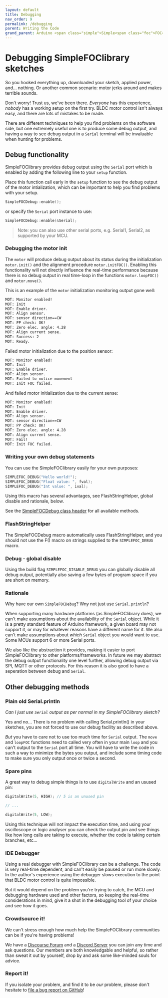 ```yaml
---
layout: default
title: Debugging
nav_order: 9
permalink: /debugging
parent: Writing the Code
grand_parent: Arduino <span class="simple">Simple<span class="foc">FOC</span>library</span> 
---
```


# Debugging <span class="simple">Simple<span class="foc">FOC</span>library</span>  sketches

So you hooked everything up, downloaded your sketch, applied power, and... nothing. Or another common scenario: motor jerks around and makes terrible sounds.

Don't worry! Trust us, we've been there. *Everyone* has this experience, *nobody* has a working setup on the first try. BLDC motor control isn't always easy, and there are lots of mistakes to be made.

There are different techniques to help you find problems on the software side, but one extremely useful one is to produce some debug output, and having a way to see debug output in a `Serial` terminal will be invaluable when hunting for problems.

## Debug functionality

<span class="simple">Simple<span class="foc">FOC</span>library</span> provides debug output using the `Serial` port which is enabled by adding the following line to your `setup` function.

Place this function call early in the `setup` function to see the debug output of the motor intialization, which can be important to help you find problems with your setup.


```cpp
SimpleFOCDebug::enable();
```

or specify the `Serial` port instance to use:
```cpp
SimpleFOCDebug::enable(&Serial);
```

<blockquote class="info">
Note: you can also use other serial ports, e.g. Serial1, Serial2, as supported by your MCU.
</blockquote>

### Debugging the motor init

The `motor` will produce debug output about its status during the initialization `motor.init()` and the alignment procedure `motor.initFOC()`. Enabling this functionality will not directly influence the real-time performance because there is no debug output in real time-loop in the functions `motor.loopFOC()` and `motor.move()`.

This is an example of the `motor` initialization monitoring output gone well:
```sh
MOT: Monitor enabled!
MOT: Init
MOT: Enable driver.
MOT: Align sensor.
MOT: sensor direction==CW
MOT: PP check: OK!
MOT: Zero elec. angle: 4.28
MOT: Align current sense.
MOT: Success: 2
MOT: Ready.
```

Failed motor initialization due to the position sensor:
```sh
MOT: Monitor enabled!
MOT: Init
MOT: Enable driver.
MOT: Align sensor.
MOT: Failed to notice movement
MOT: Init FOC failed.
```

And failed motor initialization due to the current sense:
```sh
MOT: Monitor enabled!
MOT: Init
MOT: Enable driver.
MOT: Align sensor.
MOT: sensor direction==CW
MOT: PP check: OK!
MOT: Zero elec. angle: 4.28
MOT: Align current sense.
MOT: Fail!
MOT: Init FOC failed.
```

### Writing your own debug statements

You can use the <span class="simple">Simple<span class="foc">FOC</span>library</span>  easily for your own purposes:

```cpp
SIMPLEFOC_DEBUG("Hello world!");
SIMPLEFOC_DEBUG("Float value: ", fval);
SIMPLEFOC_DEBUG("Int value: ", ival);
```

Using this macro has several advantages, see FlashStringHelper, global disable and rationale, below.

See the [SimpleFOCDebug class header](https://github.com/simplefoc/Arduino-FOC/blob/master/src/communication/SimpleFOCDebug.h) for all available methods.

### FlashStringHelper

The SimpleFOCDebug macro automatically uses FlashStringHelper, and you should not use the F() macro on strings supplied to the `SIMPLEFOC_DEBUG` macro.

### Debug - global disable

Using the build flag `SIMPLEFOC_DISABLE_DEBUG` you can globally disable all debug output, potentially also saving a few bytes of program space if you are short on memory.

### Rationale

Why have our own `SimpleFOCDebug`? Wny not just use `Serial.println`?

When supporting many hardware platforms (as <span class="simple">Simple<span class="foc">FOC</span>library</span> does), we can't make assumptions about the availability of the `Serial` object. While it is a pretty standard feature of Arduino framework, a given board may not support it, or may for whatever reasons have a different name for it. We also can't make assumptions about *which* `Serial` object you would want to use. Some MCUs support 6 or more Serial ports.

We also like the abstraction it provides, making it easier to port <span class="simple">Simple<span class="foc">FOC</span>library</span> to other platforms/frameworks. In future we may abstract the debug output functionality one level further, allowing debug output via SPI, MQTT or other protocols. For this reason it is also good to have a seperation between debug and `Serial`.

## Other debugging methods

### Plain old Serial.println

*Can I just use `Serial` output as per normal in my <span class="simple">Simple<span class="foc">FOC</span>library</span> sketch?*

Yes and no... There is no problem with calling Serial.println() in your sketches, you are not forced to use our debug facility as described above.

*But* you have to care not to use too much time for `Serial` output. The `move` and `loopFOC` functions need to called very often in your main `loop` and you can't output to the `Serial` port all time. You will have to write the code in such a way to minimize the bytes you output, and include some timing code to make sure you only output once or twice a second.

### Spare pins

A great way to debug simple things is to use `digitalWrite` and an usused pin:
```cpp
digitalWrite(5, HIGH); // 5 is an unused pin

// ...

digitalWrite(5, LOW);
```

Using this technique will not impact the execution time, and using your oscilloscope or logic analyser you can check the output pin and see things like how long calls are taking to execute, whether the code is taking certain branches, etc...

### IDE Debugger

Using a real debugger with <span class="simple">Simple<span class="foc">FOC</span>library</span> can be a challenge. The code is very real-time dependent, and can't easily be paused or run more slowly. In the author's experience using the debugger slows execution to the point that BLDC motor control is quite impossible.

But it would depend on the problem you're trying to catch, the MCU and debugging hardware used and other factors, so keeping the real-time considerations in mind, give it a shot in the debugging tool of your choice and see how it goes.

### Crowdsource it!

We can't stress enough how much help the <span class="simple">Simple<span class="foc">FOC</span>library</span> communities can be if you're having problems!

We have a [Discourse Forum](https://community.simplefoc.com/) and a [Discord Server](https://discord.com/invite/JbH772tfnB) you can join any time and ask questions. Our members are both knowledgable and helpful, so rather than sweat it out by yourself, drop by and ask some like-minded souls for advice.

### Report it!

If you isolate your problem, and find it to be *our* problem, please don't hesitate to [file a bug report on GitHub](https://github.com/simplefoc/Arduino-FOC/issues/new)!
